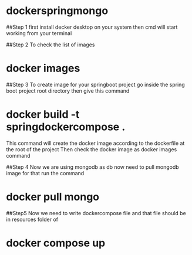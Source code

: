 # dockerspringmongo

##Step 1
first install decker desktop on your system
then cmd will start working from your terminal

##Step 2
To check the list of images
# docker images

##Step 3
To create image for your springboot project go inside the spring boot project root directory
then give this command
# docker build -t springdockercompose .
This command will create the docker image according to the dockerfile at the root of the project
Then check the docker image as docker images command

##Step 4
Now we are using mongodb as db now need to pull mongodb image for that run the command
# docker pull mongo

##Step5
Now we need to write dockercompose file and that file should be in resources folder of
# docker compose up
